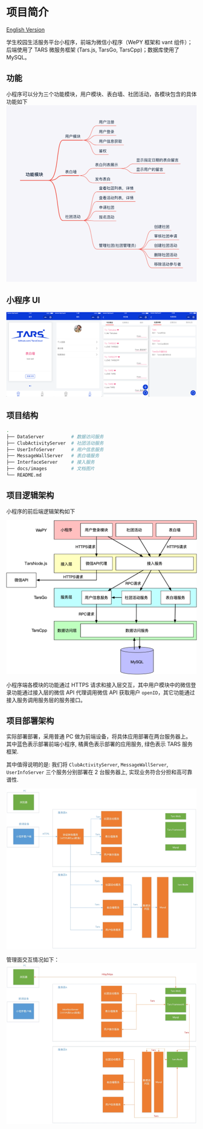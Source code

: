# <a id="introduction"></a>项目简介

[English Version](/docs/Introduction_en.md)

学生校园生活服务平台小程序，前端为微信小程序（WePY 框架和 vant 组件）；后端使用了 TARS 微服务框架 (Tars.js, TarsGo, TarsCpp)；数据库使用了 MySQL。

## <a id="introduction-function"></a>功能

小程序可以分为三个功能模块，用户模块、表白墙、社团活动，各模块包含的具体功能如下
![](/docs/images/IntroductionFunction.png)
<!-- <img width="500" src="https://github.com/ETZhangSX/LifeService/blob/master/docs/images/IntroductionFunction.png?raw=true"> -->

## <a id="ui"></a> 小程序 UI

![](/docs/images/IntroductionUI.png)

## <a id="introduction-structure"></a>项目结构

```sh
.
├── DataServer          # 数据访问服务
├── ClubActivityServer  # 社团活动服务
├── UserInfoServer      # 用户信息服务
├── MessageWallServer   # 表白墙服务
├── InterfaceServer     # 接入服务
├── docs/images         # 文档图片
└── README.md
```

## <a id="introduction-logic-architecture"></a>项目逻辑架构

小程序的前后端逻辑架构如下

![image](/docs/images/logicArchitecture.png)

小程序端各模块的功能通过 HTTPS 请求和接入层交互，其中用户模块中的微信登录功能通过接入层的微信 API 代理调用微信 API 获取用户 `openID`，其它功能通过接入服务调用服务层的服务接口。
## <a id="introduction-deploy-architecture"></a>项目部署架构

实际部署部署，采用普通 PC 做为前端设备，将具体应用部署在两台服务器上。 其中蓝色表示部署前端小程序, 橘黄色表示部署的应用服务, 绿色表示 TARS 服务框架.

其中值得说明的是: 我们将 `ClubActivityServer`, `MessageWallServer`, `UserInfoServer` 三个服务分别部署在 2 台服务器上, 实现业务符合分担和高可靠谱性. 

![image](/docs/images/DataArchitecture.jpg)

管理面交互情况如下：
![image](/docs/images/ManagementArchitecture.jpg)